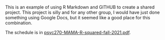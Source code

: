 This is an example of using R Markdown and GITHUB to create a shared project.  This project is silly and for any other group, I would have just done something using Google Docs, but it seemed like a good place for this combination.

The schedule is in [psyc270-MAMA-R-squared-fall-2021.pdf](psyc270-MAMA-R-squared-fall-2021.pdf).
